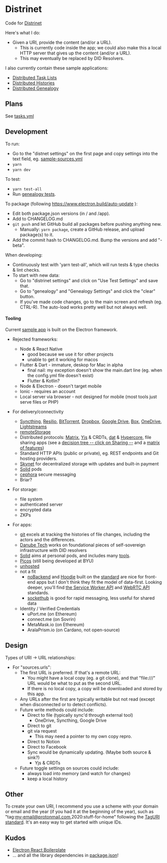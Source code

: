 
# Distrinet

Code for [Distrinet](https://trentlarson.gitlab.io/distrinet-doc)

Here's what I do:

- Given a URI, provide the content (and/or a URL).
  - This is currently code inside the app; we could also make this a local HTTP server that gives up the content (and/or a URL).
  - This may eventually be replaced by DID Resolvers.

I also currently contain these sample applications:

- [Distributed Task Lists](app/features/task-lists/README.md)
- [Distributed Histories](app/features/histories/README.md)
- [Distributed Genealogy](app/features/genealogy/README.md)




## Plans

See [tasks.yml](tasks.yml)




## Development


To run:

- Go to the "distnet settings" on the first page and copy settings into the text field, eg. [sample-sources.yml](resources/sample-sources.yml)
- `yarn`
- `yarn dev`


To test:

- `yarn test-all`
- Run [genealogy tests](app/features/genealogy/README.md).


To package (following https://www.electron.build/auto-update ):

- Edit both package.json versions (in / and /app).
- Add to CHANGELOG.md
- `git push` and let GitHub build all packages before pushing anything new.
  - Manually: `yarn package`, create a GitHub release, and upload package(s) to it.
- Add the commit hash to CHANGELOG.md.  Bump the versions and add "-beta".


When developing:

- Continuously test with 'yarn test-all', which will run tests & type checks & lint checks.
- To start with new data:
  - Go to "distrinet settings" and click on "Use Test Settings" and save that.
  - Go to "genealogy" and "Genealogy Settings" and click the "clear" button.
  - If you've made code changes, go to the main screen and refresh (eg. CTRL-R).  The auto-load works pretty well but not always well.


#### Tooling

Current [sample app](https://github.com/trentlarson/distrinet) is built on the Electron framework.

- Rejected frameworks:
  - Node & React Native
    - good because we use it for other projects
    - unable to get it working for macos
  - Flutter & Dart - immature, deskop for Mac in alpha
    - final nail: my exception doesn't show the main.dart line (eg. when the config.yml file doesn't exist)
    - Flutter & Kotlin?
  - Node & Electron - doesn't target mobile
  - Ionic - requires an account
  - Local server via browser - not designed for mobile (most tools just serve files or PHP)

- For delivery/connectivity
  - [Syncthing](syncthing.net), [Resilio](resilio.com), [BitTorrent](bittorrent.com), [Dropbox](dropbox.com), [Google Drive](www.google.com/drive), [Box](box.com), [OneDrive](onedrive.live.com), [Lightstreams](https://docs.lightstreams.network/products/smart-vault/getting-started/share-private-file-p2p)
  - [remoteStorage](https://remotestorage.io/)
  - Distributed protocols: [Matrix](https://matrix.org/), [Yjs](https://github.com/yjs/yjs) & CRDTs, [dat](https://dat.foundation) & [Hypercore](https://hypercore-protocol.org/), file sharing apps (see a [decision tree -- click on Sharing --](http://familyhistories.info/sharing) and a [matrix of features](https://docs.google.com/document/d/1pi-9aM_N_qhAx4veRii-glb9_UR-vWaHC4ZDLUEI0rY/edit))
  - Standard HTTP APIs (public or private), eg. REST endpoints and Git hosting providers.
  - [Skynet](https://siasky.net/) for decentralized storage with updates and built-in payment
  - [Solid](https://solidproject.org) pods
  - [cephora](https://github.com/HR/ciphora) secure messaging
  - Briar?

- For storage:
  - file system
  - authenticated server
  - encrypted data
  - ZKPs

- For apps:
  - [git](git-scm.com) excels at tracking the histories of file changes, including the actors and the differences.
  - [Danube Tech](https://danubetech.com/) works on foundational pieces of self-sovereign infrastructure with DID resolvers
  - [Solid](https://solidproject.org) aims at personal pods, and includes many [tools](https://solidproject.org/for-developers/apps/tools).
  - [Picos](https://www.windley.com/archives/2015/05/picos_persistent_compute_objects.shtml) (still being developed at BYU)
  - [unhosted](https://unhosted.org/tools/)
  - not a fit
    - [noBackend](http://nobackend.org/) and [Hoodie](http://hood.ie) built on the [standard]() are nice for front-end apps but I don't think they fit the model of data-first.  Looking deeper, you'll find [the Service Worker API](https://developer.mozilla.org/en-US/docs/Web/API/Service_Worker_API) and [WebRTC API](https://developer.mozilla.org/en-US/docs/Web/API/WebRTC_API) standards.
    - [sockethub](http://sockethub.org/) is good for rapid messaging, less useful for shared data
  - Identity / Verified Credentials
    - uPort.me (on Ethereum)
    - connect.me (on Sovrin)
    - MetaMask.io (on Ethereum)
    - AralaPrism.io (on Cardano, not open-source)




## Design

Types of URI -> URL relationships:

- For "sources.urls":
  - The first URL is preferred.  If that's a remote URL:
    - You might have a local copy (eg. a git clone), and that "file:///" URL would be what to put as the second URL.
    - If there is no local copy, a copy will be downloaded and stored by this app.
  - Any URLs after the first are typically writable but not read (except when disconnected or to detect conflicts).
  - Future write methods could include:
    - Direct to file (typically sync'd through external tool)
      - OneDrive, Syncthing, Google Drive
    - Direct to git
    - git via request
      - This may need a pointer to my own copy repro.
    - Direct to Notion
    - Direct to Facebook
    - Sync would be dynamically updating. (Maybe both source & sink?)
      - Yjs & CRDTs
  - Future toggle settings on sources could include:
    - always load into memory (and watch for changes)
    - keep a local history




## Other

To create your own URI, I recommend you use a scheme with your domain or email and the year (if you had it at the beginning of the year), such as "tag:my-email@protonmail.com,2020:stuff-for-home" following the [TagURI](http://taguri.org) [standard](http://www.faqs.org/rfcs/rfc4151.html).  It's an easy way to get started with unique IDs.




## Kudos

- [Electron React Boilerplate](https://electron-react-boilerplate.js.org/)
- ... and all the library dependencies in [package.json](./package.json)!
